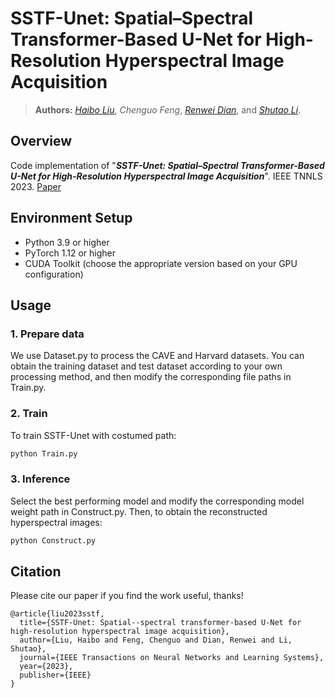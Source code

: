 # SSTF-Unet: Spatial–Spectral Transformer-Based U-Net for High-Resolution Hyperspectral Image Acquisition
> **Authors:** 
> [*Haibo Liu*](https://scholar.google.com.hk/citations?hl=zh-CN&user=SisjYXYAAAAJ),
> *Chenguo Feng*,
> [*Renwei Dian*](https://scholar.google.com.hk/citations?hl=zh-CN&user=EoTrH5UAAAAJ),
> and [*Shutao Li*](https://scholar.google.com.hk/citations?hl=zh-CN&user=PlBq8n8AAAAJ).

## Overview
Code implementation of "_**SSTF-Unet: Spatial–Spectral Transformer-Based U-Net for High-Resolution Hyperspectral Image Acquisition**_". IEEE TNNLS 2023. [Paper](https://ieeexplore.ieee.org/document/10260685/)

## Environment Setup

- Python 3.9 or higher
- PyTorch 1.12 or higher
- CUDA Toolkit (choose the appropriate version based on your GPU configuration)

## Usage
### 1. Prepare data
We use Dataset.py to process the CAVE and Harvard datasets. You can obtain the training dataset and test dataset according to your own processing method, and then modify the corresponding file paths in Train.py.

### 2. Train
To train SSTF-Unet with costumed path:

```bash
python Train.py
```
### 3. Inference

Select the best performing model and modify the corresponding model weight path in Construct.py. Then, to obtain the reconstructed hyperspectral images:

```bash
python Construct.py
```

## Citation

Please cite our paper if you find the work useful, thanks!

    @article{liu2023sstf,
      title={SSTF-Unet: Spatial--spectral transformer-based U-Net for high-resolution hyperspectral image acquisition},
      author={Liu, Haibo and Feng, Chenguo and Dian, Renwei and Li, Shutao},
      journal={IEEE Transactions on Neural Networks and Learning Systems},
      year={2023},
      publisher={IEEE}
    }
 
